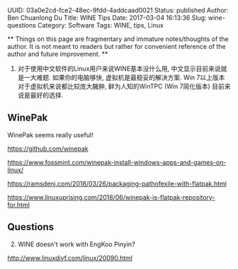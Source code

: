 UUID: 03a0e2cd-fce2-48ec-9fdd-4addcaad0021
Status: published
Author: Ben Chuanlong Du
Title: WINE Tips 
Date: 2017-03-04 16:13:36
Slug: wine-questions
Category: Software
Tags: WINE, tips, Linux

**
Things on this page are fragmentary and immature notes/thoughts of the author. 
It is not meant to readers but rather for convenient reference of the author and future improvement.
**


1. 对于使用中文软件的Linux用户来说WINE基本没什么用, 中文显示目前来说就是一大难题.
    如果你的电脑够快, 虚拟机是最稳妥的解决方案. 
    Win 7以上版本对于虚拟机来说都比较庞大臃肿,
    鲜为人知的WinTPC (Win 7简化版本) 目前来说是最好的选择.

## WinePak

WinePak seems really useful!

https://github.com/winepak

https://www.fossmint.com/winepak-install-windows-apps-and-games-on-linux/

https://ramsdenj.com/2018/03/26/packaging-pathofexile-with-flatpak.html

https://www.linuxuprising.com/2018/06/winepak-is-flatpak-repository-for.html


## Questions

2. WINE doesn't work with EngKoo Pinyin?

http://www.linuxdiyf.com/linux/20090.html

